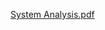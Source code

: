 [System Analysis.pdf](https://github.com/Ciordas-Ionut-Adrian-30123/System-Analysis/files/14805167/System.Analysis.pdf)
